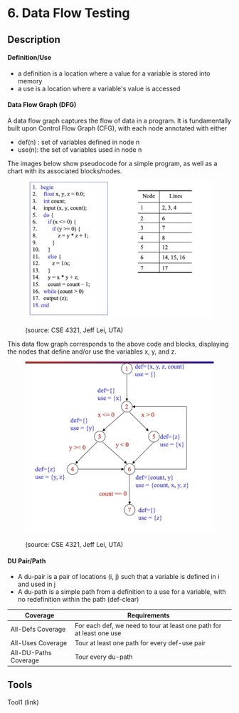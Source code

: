 # 6. Data Flow Testing

## Description

#### Definition/Use

* a definition is a location where a value for a variable is stored into memory
* a use is a location where a variable's value is accessed

#### Data Flow Graph (DFG)

A data flow graph captures the flow of data in a program. It is fundamentally built upon Control Flow Graph (CFG), with each node annotated with either

* def(n) : set of variables defined in node n
* use(n): the set of variables used in node n



The images below show pseudocode for a simple program, as well as a chart with its associated blocks/nodes.  &#x20;

<figure><img src="../../.gitbook/assets/image (7).png" alt=""><figcaption><p>(source: CSE 4321, Jeff Lei, UTA)</p></figcaption></figure>

This data flow graph corresponds to the above code and blocks, displaying the nodes that define and/or use the variables x, y, and z.

<figure><img src="../../.gitbook/assets/image (10).png" alt=""><figcaption><p>(source: CSE 4321, Jeff Lei, UTA)</p></figcaption></figure>

#### DU Pair/Path

* A du-pair is a pair of locations (i, j) such that a variable is defined in i and used in j
* A du-path is a simple path from a definition to a use for a variable, with no redefinition within the path (def-clear)

<table><thead><tr><th>Coverage</th><th data-hidden>Requirements</th><th data-hidden></th></tr></thead><tbody><tr><td>All-Defs Coverage</td><td>For each def, we need to tour at least one path for at least one use</td><td></td></tr><tr><td>All-Uses Coverage</td><td>Tour at least one path for every def-use pair</td><td></td></tr><tr><td>All-DU-Paths Coverage</td><td>Tour every du-path</td><td></td></tr></tbody></table>



## Tools&#x20;

Tool1 (link)
